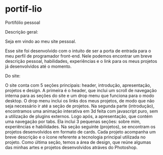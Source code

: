 # portif-lio
Portifólio pessoal

Descrição geral: 

Seja em vindo ao meu site pessoal. 

Esse site foi desenvolvido com o intuito de ser a porta de entrada para o meu perfil de programador front-end.
Nele podemos encontrar um breve descrição pessoal, habilidades, experiências e o link para os meus projetos já
desenvolvidos até o momento.


Do site: 

O site conta com 5 seções principais: header, introdução, apresentação, projetos e design. A primeira é o header,
que inclui um scroll de navegação interna para as seções do site e um drop menu que funciona para o modo desktop.
O drop menu inclui os links dos meus projetos, de modo que não seja necessário ir até a seção de projetos. Na segunda
parte (introdução), encontramos uma animação interativa em 3d feita com javascript puro, sem a utilização de plugins externos. 
Logo após, a apresentação, que contém uma navegação por tabs. Ela inclui 3 pequenas seções: sobre mim, experiências e habilidades.
Na seção seguinte (projetos), se encontram os projetos desenvolvidos em formato de cards. Cada projeto acompanha um breve descrição
e o ícone referente a tecnologia principal utilizada no projeto. Como última seção, temos a área de design, que reúne algumas
das minhas artes e projetos desenvolvidos atráves do Photoshop.
